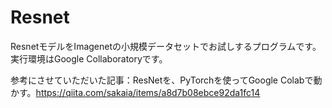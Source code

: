 # Resnet

ResnetモデルをImagenetの小規模データセットでお試しするプログラムです。  
実行環境はGoogle Collaboratoryです。


参考にさせていただいた記事：ResNetを、PyTorchを使ってGoogle Colabで動かす。https://qiita.com/sakaia/items/a8d7b08ebce92da1fc14
